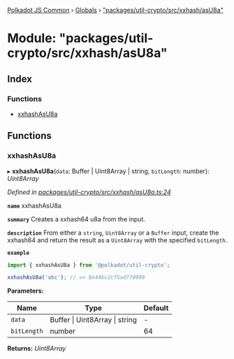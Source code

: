[Polkadot JS Common](../README.md) › [Globals](../globals.md) › ["packages/util-crypto/src/xxhash/asU8a"](_packages_util_crypto_src_xxhash_asu8a_.md)

# Module: "packages/util-crypto/src/xxhash/asU8a"

## Index

### Functions

* [xxhashAsU8a](_packages_util_crypto_src_xxhash_asu8a_.md#xxhashasu8a)

## Functions

###  xxhashAsU8a

▸ **xxhashAsU8a**(`data`: Buffer | Uint8Array | string, `bitLength`: number): *Uint8Array*

*Defined in [packages/util-crypto/src/xxhash/asU8a.ts:24](https://github.com/polkadot-js/common/blob/e845132d/packages/util-crypto/src/xxhash/asU8a.ts#L24)*

**`name`** xxhashAsU8a

**`summary`** Creates a xxhash64 u8a from the input.

**`description`** 
From either a `string`, `Uint8Array` or a `Buffer` input, create the xxhash64 and return the result as a `Uint8Array` with the specified `bitLength`.

**`example`** 
<BR>

```javascript
import { xxhashAsU8a } from '@polkadot/util-crypto';

xxhashAsU8a('abc'); // => 0x44bc2cf5ad770999
```

**Parameters:**

Name | Type | Default |
------ | ------ | ------ |
`data` | Buffer &#124; Uint8Array &#124; string | - |
`bitLength` | number | 64 |

**Returns:** *Uint8Array*
